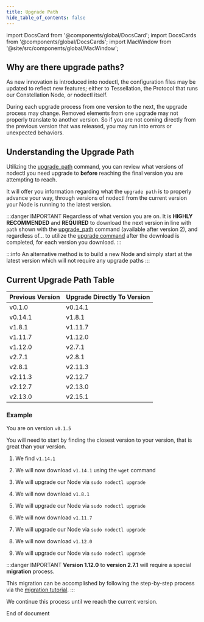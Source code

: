 ```yaml
---
title: Upgrade Path
hide_table_of_contents: false
---
```

<intro-end />

import DocsCard from '@components/global/DocsCard';
import DocsCards from '@components/global/DocsCards';
import MacWindow from '@site/src/components/global/MacWindow';

<head>
  <title>Constellation Network automation with nodectl</title>
  <meta
    name="description"
    content="Constellation Network Automation - Understanding the nodectl upgrade path"
  />
</head>

## Why are there upgrade paths?

As new innovation is introduced into nodectl, the configuration files may be updated to reflect new features; either to Tessellation, the Protocol that runs our Constellation Node, or nodectl itself.  

During each upgrade process from one version to the next, the upgrade process may change.  Removed elements from one upgrade may not properly translate to another version.  So if you are not coming directly from the previous version that was released, you may run into errors or unexpected behaviors.

## Understanding the Upgrade Path

Utilizing the [upgrade_path](/validate/automated/nodectl-commands#upgrade_path) command, you can review what versions of nodectl you need upgrade to **before** reaching the final version you are attempting to reach.  

It will offer you information regarding what the `upgrade path` is to properly advance your way, through versions of nodectl from the current version your Node is running to the latest version.

:::danger IMPORTANT
Regardless of what version you are on.  It is **HIGHLY RECOMMENDED** and **REQUIRED** to download the next version in line with `path` shown with the [upgrade_path](/validate/automated/nodectl-commands#upgrade_path) command (available after version 2), and regardless of... to utilize the [upgrade command](/validate/automated/nodectl-commands#upgrade) after the download is completed, for each version you download.
:::

:::info
An alternative method is to build a new Node and simply start at the latest version which will not require any upgrade paths
:::

## Current Upgrade Path Table

| Previous Version | Upgrade Directly To Version |
| --------- | ----- |
| v0.1.0 | v0.14.1 |
| v0.14.1 | v1.8.1 |
| v1.8.1 | v1.11.7 |
| v1.11.7 | v1.12.0 |
| v1.12.0 | v2.7.1 |
| v2.7.1 | v2.8.1 |
| v2.8.1 | v2.11.3 |
| v2.11.3 | v2.12.7 |
| v2.12.7 | v2.13.0 |
| v2.13.0 | v2.15.1 |

### Example

You are on version `v0.1.5`

You will need to start by finding the closest version to your version, that is great than your version.

1. We find `v1.14.1`

2. We will now download `v1.14.1` using the `wget` command

3. We will upgrade our Node via `sudo nodectl upgrade`

4. We will now download `v1.8.1`

5. We will upgrade our Node via `sudo nodectl upgrade`

6. We will now download `v1.11.7`

7. We will upgrade our Node via `sudo nodectl upgrade`

8. We will now download `v1.12.0`

9. We will upgrade our Node via `sudo nodectl upgrade`

:::danger IMPORTANT
**Version 1.12.0** to **version 2.7.1** will require a special **migration** process.

This migration can be accomplished by following the step-by-step process via the [migration tutorial](/validate/automated/nodectl-migrate-v1).
:::

We continue this process until we reach the current version.

End of document